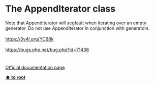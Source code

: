 # The AppendIterator class




<div class="phpcode"><span class="html">
Note that AppendIterator will segfault when iterating over an empty generator. Do not use AppendIterator in conjunction with generators.<br><br><a href="https://3v4l.org/YC68k" rel="nofollow" target="_blank">https://3v4l.org/YC68k</a><br><br><a href="https://bugs.php.net/bug.php?id=71436" rel="nofollow" target="_blank">https://bugs.php.net/bug.php?id=71436</a></span>
</div>
  

#

[Official documentation page](https://www.php.net/manual/en/class.appenditerator.php)

**[⬆ to root](/)**